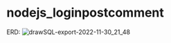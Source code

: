 # nodejs_loginpostcomment

ERD:
![drawSQL-export-2022-11-30_21_48](https://user-images.githubusercontent.com/98462398/204855910-d7fdda3d-b65c-4faa-b188-1396871a446e.png)
